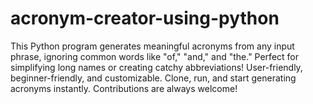 # acronym-creator-using-python
This Python program generates meaningful acronyms from any input phrase, ignoring common words like "of," "and," and "the." Perfect for simplifying long names or creating catchy abbreviations! User-friendly, beginner-friendly, and customizable. Clone, run, and start generating acronyms instantly. Contributions are always welcome! 
